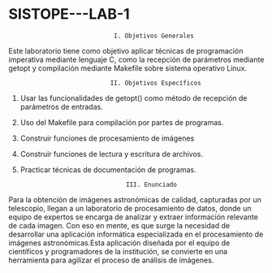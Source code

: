 # SISTOPE---LAB-1

                                 I. Objetivos Generales
Este laboratorio tiene como objetivo aplicar técnicas de programación imperativa mediante lenguaje C, como la recepción de parámetros mediante getopt y compilación mediante Makefile sobre sistema operativo Linux. 

                                II. Objetivos Específicos 
1. Usar las funcionalidades de getopt() como método de recepción de parámetros de entradas.
2. Uso del Makefile para compilación por partes de programas.
3. Construir funciones de procesamiento de imágenes
4. Construir funciones de lectura y escritura de archivos.
5. Practicar técnicas de documentación de programas.

                                    III. Enunciado
Para la obtención de imágenes astronómicas de calidad, capturadas por un telescopio, llegan a un laboratorio de procesamiento de datos, donde un equipo de expertos se encarga de analizar y extraer información relevante de cada imagen. Con eso en mente, es que surge la necesidad de desarrollar una aplicación informática especializada en el procesamiento de imágenes astronómicas.Esta aplicación diseñada por el equipo de científicos y programadores de la institución, se convierte en una herramienta para agilizar el proceso de análisis de imágenes.
